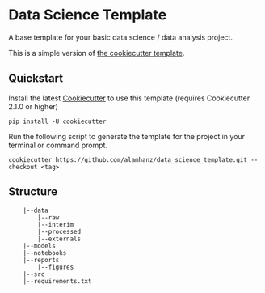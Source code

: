 # Data Science Template
A base template for your basic data science / data analysis project.

This is a simple version of [the cookiecutter template](https://drivendata.github.io/cookiecutter-data-science/).

## Quickstart
Install the latest [Cookiecutter]() to use this template (requires Cookiecutter 2.1.0 or higher)

```
pip install -U cookiecutter 
```

Run the following script to generate the template for the project in your terminal or command prompt.

```
cookiecutter https://github.com/alamhanz/data_science_template.git --checkout <tag>
```


## Structure

```
    |--data
        |--raw
        |--interim
        |--processed
        |--externals
    |--models
    |--notebooks
    |--reports
        |--figures
    |--src
    |--requirements.txt
```
